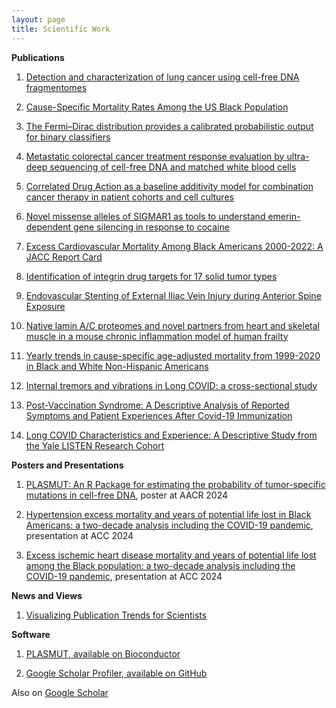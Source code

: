 ```yaml
---
layout: page
title: Scientific Work
---
```



**Publications**

1. [Detection and characterization of lung cancer using cell-free DNA fragmentomes](https://doi.org/10.1038/s41467-021-24994-w)

1. [Cause-Specific Mortality Rates Among the US Black Population](https://jamanetwork.com/journals/jamanetworkopen/fullarticle/2824213)

1. [The Fermi–Dirac distribution provides a calibrated probabilistic output for binary classifiers](https://doi.org/10.1073/pnas.2100761118)

1. [Metastatic colorectal cancer treatment response evaluation by ultra-deep sequencing of cell-free DNA and matched white blood cells](https://pubmed.ncbi.nlm.nih.gov/36534496/)

1. [Correlated Drug Action as a baseline additivity model for combination cancer therapy in patient cohorts and cell cultures](https://www.sciencedirect.com/science/article/pii/S2589004224001263)

1. [Novel missense alleles of SIGMAR1 as tools to understand emerin-dependent gene silencing in response to cocaine](https://doi.org/10.1177/1535370219863444)

1. [Excess Cardiovascular Mortality Among Black Americans 2000-2022: A JACC Report Card](https://www.jacc.org/doi/10.1016/j.jacc.2024.06.004)

1. [Identification of integrin drug targets for 17 solid tumor types](https://doi.org/10.18632/oncotarget.25731)

1. [Endovascular Stenting of External Iliac Vein Injury during Anterior Spine Exposure](https://www.jvscit.org/article/S2468-4287(24)00090-X/fulltext)

1. [Native lamin A/C proteomes and novel partners from heart and skeletal muscle in a mouse chronic inflammation model of human frailty](https://www.ncbi.nlm.nih.gov/pmc/articles/PMC10626543/)

1. [Yearly trends in cause-specific age-adjusted mortality from 1999-2020 in Black and White Non-Hispanic Americans](https://www.medrxiv.org/content/10.1101/2024.10.01.24314642v1)

1. [Internal tremors and vibrations in Long COVID: a cross-sectional study
](https://www.sciencedirect.com/science/article/pii/S0002934324004704)

1. [Post-Vaccination Syndrome: A Descriptive Analysis of Reported Symptoms and Patient Experiences After Covid-19 Immunization](https://www.medrxiv.org/content/10.1101/2023.11.09.23298266v1)

1. [Long COVID Characteristics and Experience: A Descriptive Study from the Yale LISTEN Research Cohort](https://www.amjmed.com/article/S0002-9343(24)00238-9/abstract)


**Posters and Presentations**

1. [PLASMUT: An R Package for estimating the probability of tumor-specific mutations in cell-free DNA](https://aacrjournals.org/cancerres/article/84/6_Supplement/6101/740313), poster at AACR 2024

1. [Hypertension excess mortality and years of potential life lost in Black Americans: a two-decade analysis including the COVID-19 pandemic](https://www.abstractsonline.com/pp8/#!/10973/presentation/12503), presentation at ACC 2024

1. [Excess ischemic heart disease mortality and years of potential life lost among the Black population: a two-decade analysis including the COVID-19 pandemic](https://www.abstractsonline.com/pp8/#!/10973/presentation/12156), presentation at ACC 2024


**News and Views**

1. [Visualizing Publication Trends for Scientists](https://medicine.yale.edu/news-article/visualizing-publication-trends-for-scientists/) 

**Software**

1. [PLASMUT, available on Bioconductor](https://bioconductor.org/packages/release/bioc/html/plasmut.html)

1. [Google Scholar Profiler, available on GitHub](https://github.com/aditharun/gs-profiler)

Also on [Google Scholar](https://scholar.google.com/citations?hl=en&user=PVkjyqYAAAAJ)


